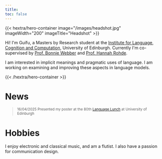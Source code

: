 ```yaml
---
title: 
toc: false
---
```

<!-- {{< cards >}}
  {{< card link="/" title="Guifu Liu" image="" subtitle="Masters by Research student at School of Informatics, University of Edinburgh" >}}
{{< /cards >}} -->

{{< hextra/hero-container image="/images/headshot.jpg" imageWidth="200" imageTitle="Headshot" >}}

Hi! I'm Guifu, a Masters by Research student at the [Institute for Language, Cognition and Computation](https://informatics.ed.ac.uk/ilcc), University of Edinburgh. Currently I'm co-supervised by [Prof. Bonnie Webber](https://homepages.inf.ed.ac.uk/bonnie/) and [Prof. Hannah Rohde](http://www.lel.ed.ac.uk/~hrohde/). 

I am interested in implicit meanings and pragmatic uses of language. I am working on examining and improving these aspects in language models.

{{< /hextra/hero-container >}}

# News
> <sub>16/04/2025   Presented my poster at the 80th [Language Lunch](https://blogs.ed.ac.uk/languagelunch/) at University of Edinburgh </sub>

# Hobbies
I enjoy electronic and classical music, and am a flutist. I also have a passion for communication design.
<!-- {{< cards >}}
  {{< card link="docs" title="Docs" icon="book-open" >}}
  {{< card link="about" title="About" icon="user" >}}
{{< /cards >}} -->

